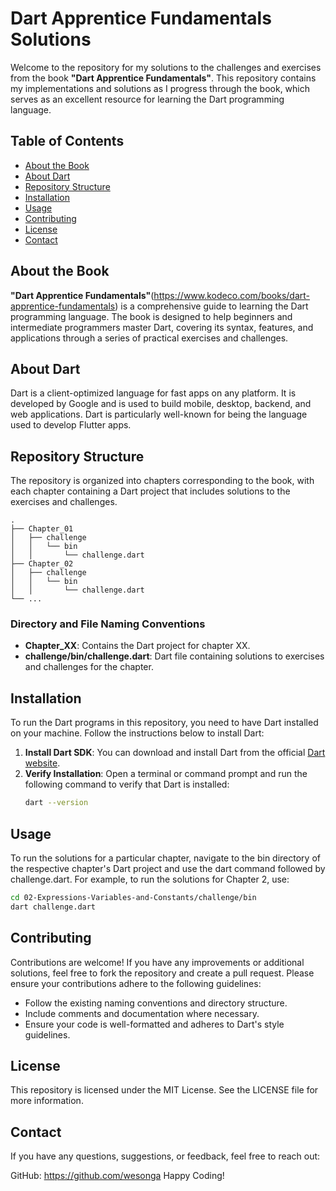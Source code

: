 # Dart Apprentice Fundamentals Solutions

Welcome to the repository for my solutions to the challenges and exercises from the book **"Dart Apprentice Fundamentals"**. This repository contains my implementations and solutions as I progress through the book, which serves as an excellent resource for learning the Dart programming language.

## Table of Contents

- [About the Book](#about-the-book)
- [About Dart](#about-dart)
- [Repository Structure](#repository-structure)
- [Installation](#installation)
- [Usage](#usage)
- [Contributing](#contributing)
- [License](#license)
- [Contact](#contact)

## About the Book

**"Dart Apprentice Fundamentals"**(https://www.kodeco.com/books/dart-apprentice-fundamentals) is a comprehensive guide to learning the Dart programming language. The book is designed to help beginners and intermediate programmers master Dart, covering its syntax, features, and applications through a series of practical exercises and challenges.

## About Dart

Dart is a client-optimized language for fast apps on any platform. It is developed by Google and is used to build mobile, desktop, backend, and web applications. Dart is particularly well-known for being the language used to develop Flutter apps.

## Repository Structure

The repository is organized into chapters corresponding to the book, with each chapter containing a Dart project that includes solutions to the exercises and challenges.

```
.
├── Chapter_01
│   ├── challenge
│   │   └── bin
│   │       └── challenge.dart
├── Chapter_02
│   ├── challenge
│   │   └── bin
│   │       └── challenge.dart
└── ...
```


### Directory and File Naming Conventions

- **Chapter_XX**: Contains the Dart project for chapter XX.
- **challenge/bin/challenge.dart**: Dart file containing solutions to exercises and challenges for the chapter.

## Installation

To run the Dart programs in this repository, you need to have Dart installed on your machine. Follow the instructions below to install Dart:

1. **Install Dart SDK**: You can download and install Dart from the official [Dart website](https://dart.dev/get-dart).
2. **Verify Installation**: Open a terminal or command prompt and run the following command to verify that Dart is installed:
   ```sh
   dart --version

## Usage
To run the solutions for a particular chapter, navigate to the bin directory of the respective chapter's Dart project and use the dart command followed by challenge.dart. For example, to run the solutions for Chapter 2, use:
   ```sh
   cd 02-Expressions-Variables-and-Constants/challenge/bin
   dart challenge.dart
```

## Contributing
Contributions are welcome! If you have any improvements or additional solutions, feel free to fork the repository and create a pull request. Please ensure your contributions adhere to the following guidelines:

- Follow the existing naming conventions and directory structure.
- Include comments and documentation where necessary.
- Ensure your code is well-formatted and adheres to Dart's style guidelines.

## License
This repository is licensed under the MIT License. See the LICENSE file for more information.

## Contact
If you have any questions, suggestions, or feedback, feel free to reach out:

GitHub: https://github.com/wesonga
Happy Coding!
